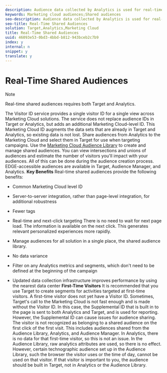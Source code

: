 ```yaml
---
description: Audience data collected by Analytics is used for real-time targeting and personalization in Adobe Target and other Marketing Cloud solutions.
keywords: Marketing cloud audiences;Shared audiences
seo-description: Audience data collected by Analytics is used for real-time targeting and personalization in Adobe Target and other Marketing Cloud solutions.
seo-title: Real-Time Shared Audiences
solution: Target,Analytics,Marketing Cloud
title: Real-Time Shared Audiences
uuid: 46093e53-0bd3-4bbd-b812-943bceb2c7b9
index: y
internal: n
snippet: y
translate: y
---
```


# Real-Time Shared Audiences


>[!NOTE]
>
>Real-time shared audiences requires both Target and Analytics.


The Visitor ID service provides a single visitor ID for a single view across Marketing Cloud solutions. The service does not replace audience IDs in Target or Analytics, but adds an additional Marketing Cloud-level ID. This Marketing Cloud ID augments the data sets that are already in Target and Analytics, so existing data is not lost.
Share audiences from Analytics to the Marketing Cloud and select them in Target for use when targeting campaigns.
Use the [Marketing Cloud Audience Library](https://marketing.adobe.com/resources/help/en_US/mcloud/audience_library.html) to create and manage shared audiences. You can view intersections and unions of audiences and estimate the number of visitors you'll impact with your audiences. All of this can be done during the audience creation process. 
EDGE-accessible audiences are available in Target, Audience Manager, and Analytics.
**Key Benefits** 
Real-time shared audiences provide the following benefits:

* Common Marketing Cloud level ID
* Server-to-server integration, rather than page-level integration, for additional robustness
* Fewer tags
* Real-time and next-click targeting There is no need to wait for next page load. The information is available on the next click. This generates relevant personalized experiences more rapidly.

* Manage audiences for all solution in a single place, the shared audience library.
* No data variance
* Filter on any Analytics metrics and segments, which don't need to be defined at the beginning of the campaign
* Updated data collection infrastructure improves performance by using the nearest data center
**First-Time Visitors** 
It is recommended that you use Target to create segments for activities targeted at first-time visitors.
A first-time visitor does not yet have a Visitor ID. Sometimes, Target's call to the Marketing Cloud is not fast enough and is made without the Visitor ID. In this case, the Supplemental ID that is built in to the page is sent to both Analytics and Target, and is used for reporting.
However, the Supplemental ID can cause issues for audience sharing. The visitor is not recognized as belonging to a shared audience on the first click of the first visit. This includes audiences shared from the Audience Library, Analytics, and Audience Manager.
In Analytics, there is no data for that first-time visitor, so this is not an issue. In the Audience Library, raw analytics attributes are used, so there is no effect. However, certain technographic audience set up in the Audience Library, such the browser the visitor uses or the time of day, cannot be used on that visitor.
If that visitor is important to you, the audience should be built in Target, not in Analytics or the Audience Library.
